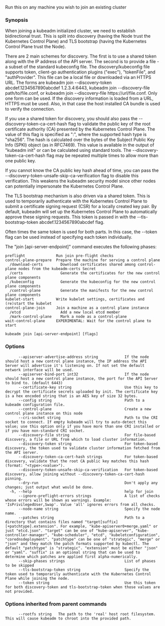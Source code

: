 
Run this on any machine you wish to join an existing cluster

### Synopsis


When joining a kubeadm initialized cluster, we need to establish
bidirectional trust. This is split into discovery (having the Node
trust the Kubernetes Control Plane) and TLS bootstrap (having the
Kubernetes Control Plane trust the Node).

There are 2 main schemes for discovery. The first is to use a shared
token along with the IP address of the API server. The second is to
provide a file - a subset of the standard kubeconfig file. The
discovery/kubeconfig file supports token, client-go authentication
plugins ("exec"), "tokenFile", and "authProvider". This file can be a
local file or downloaded via an HTTPS URL. The forms are
kubeadm join --discovery-token abcdef.1234567890abcdef 1.2.3.4:6443,
kubeadm join --discovery-file path/to/file.conf, or kubeadm join
--discovery-file https://url/file.conf. Only one form can be used. If
the discovery information is loaded from a URL, HTTPS must be used.
Also, in that case the host installed CA bundle is used to verify
the connection.

If you use a shared token for discovery, you should also pass the
--discovery-token-ca-cert-hash flag to validate the public key of the
root certificate authority (CA) presented by the Kubernetes Control Plane.
The value of this flag is specified as "<hash-type>:<hex-encoded-value>",
where the supported hash type is "sha256". The hash is calculated over
the bytes of the Subject Public Key Info (SPKI) object (as in RFC7469).
This value is available in the output of "kubeadm init" or can be
calculated using standard tools. The --discovery-token-ca-cert-hash flag
may be repeated multiple times to allow more than one public key.

If you cannot know the CA public key hash ahead of time, you can pass
the --discovery-token-unsafe-skip-ca-verification flag to disable this
verification. This weakens the kubeadm security model since other nodes
can potentially impersonate the Kubernetes Control Plane.

The TLS bootstrap mechanism is also driven via a shared token. This is
used to temporarily authenticate with the Kubernetes Control Plane to submit a
certificate signing request (CSR) for a locally created key pair. By
default, kubeadm will set up the Kubernetes Control Plane to automatically
approve these signing requests. This token is passed in with the
--tls-bootstrap-token abcdef.1234567890abcdef flag.

Often times the same token is used for both parts. In this case, the
--token flag can be used instead of specifying each token individually.


The "join [api-server-endpoint]" command executes the following phases:
```
preflight              Run join pre-flight checks
control-plane-prepare  Prepare the machine for serving a control plane
  /download-certs        Download certificates shared among control-plane nodes from the kubeadm-certs Secret
  /certs                 Generate the certificates for the new control plane components
  /kubeconfig            Generate the kubeconfig for the new control plane components
  /control-plane         Generate the manifests for the new control plane components
kubelet-start          Write kubelet settings, certificates and (re)start the kubelet
control-plane-join     Join a machine as a control plane instance
  /etcd                  Add a new local etcd member
  /mark-control-plane    Mark a node as a control-plane
wait-control-plane     EXPERIMENTAL: Wait for the control plane to start
```


```
kubeadm join [api-server-endpoint] [flags]
```

### Options

```
      --apiserver-advertise-address string            If the node should host a new control plane instance, the IP address the API Server will advertise it's listening on. If not set the default network interface will be used.
      --apiserver-bind-port int32                     If the node should host a new control plane instance, the port for the API Server to bind to. (default 6443)
      --certificate-key string                        Use this key to decrypt the certificate secrets uploaded by init. The certificate key is a hex encoded string that is an AES key of size 32 bytes.
      --config string                                 Path to a kubeadm configuration file.
      --control-plane                                 Create a new control plane instance on this node
      --cri-socket string                             Path to the CRI socket to connect. If empty kubeadm will try to auto-detect this value; use this option only if you have more than one CRI installed or if you have non-standard CRI socket.
      --discovery-file string                         For file-based discovery, a file or URL from which to load cluster information.
      --discovery-token string                        For token-based discovery, the token used to validate cluster information fetched from the API server.
      --discovery-token-ca-cert-hash strings          For token-based discovery, validate that the root CA public key matches this hash (format: "<type>:<value>").
      --discovery-token-unsafe-skip-ca-verification   For token-based discovery, allow joining without --discovery-token-ca-cert-hash pinning.
      --dry-run                                       Don't apply any changes; just output what would be done.
  -h, --help                                          help for join
      --ignore-preflight-errors strings               A list of checks whose errors will be shown as warnings. Example: 'IsPrivilegedUser,Swap'. Value 'all' ignores errors from all checks.
      --node-name string                              Specify the node name.
      --patches string                                Path to a directory that contains files named "target[suffix][+patchtype].extension". For example, "kube-apiserver0+merge.yaml" or just "etcd.json". "target" can be one of "kube-apiserver", "kube-controller-manager", "kube-scheduler", "etcd", "kubeletconfiguration", "corednsdeployment". "patchtype" can be one of "strategic", "merge" or "json" and they match the patch formats supported by kubectl. The default "patchtype" is "strategic". "extension" must be either "json" or "yaml". "suffix" is an optional string that can be used to determine which patches are applied first alpha-numerically.
      --skip-phases strings                           List of phases to be skipped
      --tls-bootstrap-token string                    Specify the token used to temporarily authenticate with the Kubernetes Control Plane while joining the node.
      --token string                                  Use this token for both discovery-token and tls-bootstrap-token when those values are not provided.
```

### Options inherited from parent commands

```
      --rootfs string   The path to the 'real' host root filesystem. This will cause kubeadm to chroot into the provided path.
```
